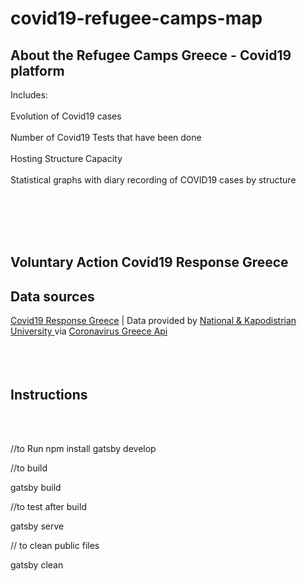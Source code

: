 
# covid19-refugee-camps-map

<h2>About the Refugee Camps Greece - Covid19 platform</h2>
        <p>Includes:<br></br>
        Evolution of Covid19 cases<br></br>
        Number of Covid19 Tests that have been done<br></br>
        Hosting Structure Capacity<br></br>
        Statistical graphs with diary recording of COVID19 cases by structure</p>
        <br></br><br></br>
        <h2>Voluntary Action Covid19 Response Greece</h2>
        <h2>Data sources</h2>
        <a href="https://www.covid19response.gr/" >Covid19 Response Greece</a> | Data provided by <a href="https://en.uoa.gr/"  >National &amp; Kapodistrian University </a>via <a href="https://github.com/Covid-19-Response-Greece/covid19-refugee-camps-map">Coronavirus Greece Api</a>
        <br></br><br></br>
        <h2>Instructions</h2><br></br>

//to Run
npm install
gatsby develop

//to build

gatsby build

//to test after build

gatsby serve

// to clean public files

gatsby clean



